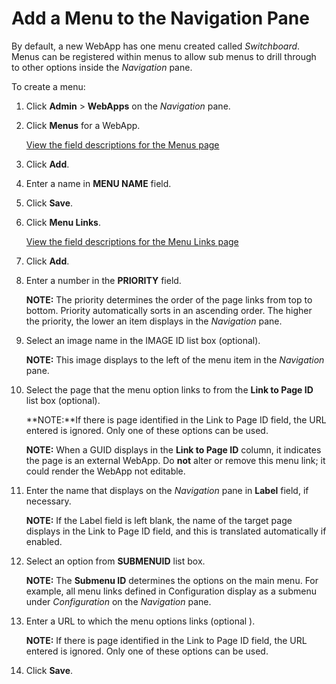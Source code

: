# Add a Menu to the Navigation Pane

By default, a new WebApp has one menu created called *Switchboard*.
Menus can be registered within menus to allow sub menus to drill through
to other options inside the *Navigation* pane.

To create a menu:

1.  Click **Admin** \> **WebApps** on the *Navigation* pane.

2.  Click **Menus** for a WebApp.
    
    [View the field descriptions for the Menus
    page](../Sys_Admin/Page_Desc/Menus.htm)

3.  Click **Add**.

4.  Enter a name in **MENU NAME** field.

5.  Click **Save**.

6.  Click **Menu Links**.
    
    [View the field descriptions for the Menu Links
    page](../Sys_Admin/Page_Desc/Menu%20Links.htm)

7.  Click **Add**.

8.  Enter a number in the **PRIORITY** field.
    
    **NOTE:** The priority determines the order of the page links from
    top to bottom. Priority automatically sorts in an ascending order.
    The higher the priority, the lower an item displays in the
    *Navigation* pane.

9.  Select an image name in the IMAGE ID list box (optional).
    
    **NOTE:** This image displays to the left of the menu item in the
    *Navigation* pane.

10. Select the page that the menu option links to from the **Link to
    Page ID** list box (optional).
    
    **NOTE:**If there is page identified in the Link to Page ID field,
    the URL entered is ignored. Only one of these options can be used.
    
    **NOTE:** When a GUID displays in the **Link to Page ID** column, it
    indicates the page is an external WebApp. Do **not** alter or remove
    this menu link; it could render the WebApp not editable.

11. Enter the name that displays on the *Navigation* pane in **Label**
    field, if necessary.
    
    **NOTE:** If the Label field is left blank, the name of the target
    page displays in the Link to Page ID field, and this is translated
    automatically if enabled.

12. Select an option from **SUBMENUID** list box.
    
    **NOTE:** The **Submenu ID** determines the options on the main
    menu. For example, all menu links defined in Configuration display
    as a submenu under *Configuration* on the *Navigation* pane.

13. Enter a URL to which the menu options links (optional ).
    
    **NOTE:** If there is page identified in the Link to Page ID field,
    the URL entered is ignored. Only one of these options can be used.

14. Click **Save**.
